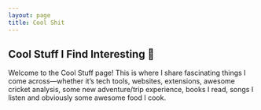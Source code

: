 ```yaml
---
layout: page
title: Cool Shit
---
```


## Cool Stuff I Find Interesting 🌟

Welcome to the Cool Stuff page! This is where I share fascinating things I come across—whether it’s tech tools, websites, extensions, awesome cricket analysis, some new adventure/trip experience, books I read, songs I listen and obviously some awesome food I cook.


